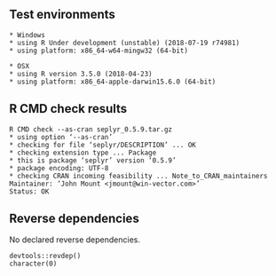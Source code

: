 

## Test environments

    * Windows
    * using R Under development (unstable) (2018-07-19 r74981)
    * using platform: x86_64-w64-mingw32 (64-bit)

    * OSX
    * using R version 3.5.0 (2018-04-23)
    * using platform: x86_64-apple-darwin15.6.0 (64-bit)


## R CMD check results

    R CMD check --as-cran seplyr_0.5.9.tar.gz 
    * using option ‘--as-cran’
    * checking for file ‘seplyr/DESCRIPTION’ ... OK
    * checking extension type ... Package
    * this is package ‘seplyr’ version ‘0.5.9’
    * package encoding: UTF-8
    * checking CRAN incoming feasibility ... Note_to_CRAN_maintainers
    Maintainer: ‘John Mount <jmount@win-vector.com>’
    Status: OK
 
## Reverse dependencies

No declared reverse dependencies.

    devtools::revdep()
    character(0)



